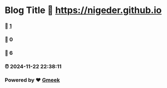 # Blog Title :link: https://nigeder.github.io 
### :page_facing_up: [1](https://nigeder.github.io/tag.html) 
### :speech_balloon: 0 
### :hibiscus: 6 
### :alarm_clock: 2024-11-22 22:38:11 
### Powered by :heart: [Gmeek](https://github.com/Meekdai/Gmeek)
